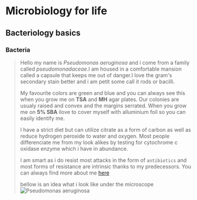 # Microbiology for life 
## Bacteriology basics
### Bacteria
>Hello my name is *Pseudomonas aeruginosa* and i come from a family called *pseudomonadaceae*.I am housed in a comfortable mansion called a capsule that keeps me out of danger.I love the gram's secondary stain better and i am petit some call it rods or bacilli.
>
>My favourite colors are green and blue and you can always see this when you grow me on **TSA** and **MH** agar plates. Our colonies are usualy raised and convex and the margins serrated. When you grow me on **5% SBA** ilove to cover myself with alluminium foil so you can easily identify me.
>
>I have a strict diet but can utilize citrate as a form of carbon as well as reduce hydrogen peroxide to water and oxygen. Most people differenciate me from my look alikes by testing for cytochrome c oxidase enzyme which i have in abundance.
>
>I am smart as i do resist most attacks in the form of `antibiotics` and most forms of resistance are intrinsic thanks to my predecessors.
You can always find more about me [here](https://en.wikipedia.org/wiki/Pseudomonas_aeruginosa)
>
>bellow is an idea what i look like under the microscope ![Pseudomonas aeruginosa](https://www.cdc.gov/hai/images/pseudomonas_aeruginosa_369x285.png?_=41795)
